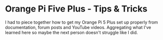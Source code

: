 # Orange Pi Five Plus - Tips & Tricks
 I had to piece together how to get my Orange Pi 5 Plus set up properly from documentation, forum posts and YouTube videos. Aggregating what I've learned here so maybe the next person doesn't struggle like I did. 
